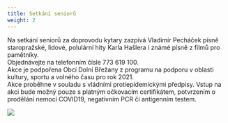```yaml
---
title: Setkání seniorů
weight: 2
---
```

Na setkání seniorů za doprovodu kytary zazpívá  Vladimír Pecháček písně staropražské, lidové, polulární hity Karla Hašlera i známé písně z filmů pro pamětníky.\
Objednávejte na telefonním čísle 773 619 100.\
Akce je podpořena Obcí Dolní Břežany z programu na podporu v oblasti kultury, sportu a volného času pro rok 2021.\
Akce proběhne v souladu s vládními protiepidemickými předpisy. Vstup na akci bude možný pouze s platným očkovacím certifikátem, potvrzením o prodělání nemoci COVID19, negativním PCR či antigenním testem.

![](/images/uploads/baner_setkani.jpg)
